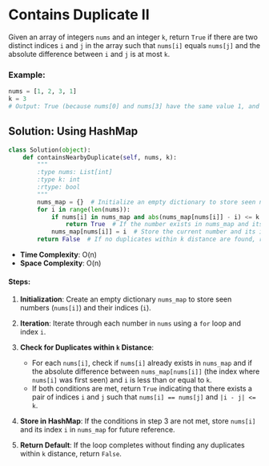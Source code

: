 # Contains Duplicate II

Given an array of integers `nums` and an integer `k`, return `True` if there are two distinct indices `i` and `j` in the array such that `nums[i]` equals `nums[j]` and the absolute difference between `i` and `j` is at most `k`.

### Example:

```python
nums = [1, 2, 3, 1]
k = 3
# Output: True (because nums[0] and nums[3] have the same value 1, and the difference between their indices is 3-0 = 3 <= k)
```

## Solution: Using HashMap

```python
class Solution(object):
    def containsNearbyDuplicate(self, nums, k):
        """
        :type nums: List[int]
        :type k: int
        :rtype: bool
        """
        nums_map = {}  # Initialize an empty dictionary to store seen numbers and their indices
        for i in range(len(nums)):
            if nums[i] in nums_map and abs(nums_map[nums[i]] - i) <= k:
                return True  # If the number exists in nums_map and its index difference is <= k, return True
            nums_map[nums[i]] = i  # Store the current number and its index in nums_map
        return False  # If no duplicates within k distance are found, return False
```

- **Time Complexity**: O(n)
- **Space Complexity**: O(n)

#### Steps:

1. **Initialization**: Create an empty dictionary `nums_map` to store seen numbers (`nums[i]`) and their indices (`i`).

2. **Iteration**: Iterate through each number in `nums` using a `for` loop and index `i`.

3. **Check for Duplicates within `k` Distance**:

   - For each `nums[i]`, check if `nums[i]` already exists in `nums_map` and if the absolute difference between `nums_map[nums[i]]` (the index where `nums[i]` was first seen) and `i` is less than or equal to `k`.
   - If both conditions are met, return `True` indicating that there exists a pair of indices `i` and `j` such that `nums[i] == nums[j]` and `|i - j| <= k`.

4. **Store in HashMap**: If the conditions in step 3 are not met, store `nums[i]` and its index `i` in `nums_map` for future reference.

5. **Return Default**: If the loop completes without finding any duplicates within `k` distance, return `False`.
